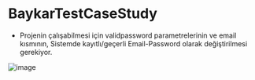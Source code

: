 # BaykarTestCaseStudy

- Projenin çalışabilmesi için validpassword parametrelerinin ve email kısmının, 
 Sistemde kayıtlı/geçerli Email-Password olarak değiştirilmesi gerekiyor.


![image](https://user-images.githubusercontent.com/85188566/223477634-6bc08399-9137-40a8-b2bc-7bb2883452e6.png)
